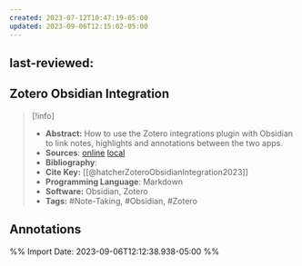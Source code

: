 ```yaml
---
created: 2023-07-12T10:47:19-05:00
updated: 2023-09-06T12:15:02-05:00
---
```


last-reviewed:
---
## Zotero Obsidian Integration 
> [!info] 
> - **Abstract:** How to use the Zotero integrations plugin with Obsidian to link notes, highlights and annotations between the two apps. 
> - **Sources**: [online](http://zotero.org/groups/4720558/items/YVIXNHGR) [local](zotero://select/library/items/YVIXNHGR)
> - **Bibliography**: 
> - **Cite Key:** [[@hatcherZoteroObsidianIntegration2023]] 
> - **Programming Language**: Markdown
> - **Software:** Obsidian, Zotero
> - **Tags:** #Note-Taking, #Obsidian, #Zotero

## Annotations 





%% Import Date: 2023-09-06T12:12:38.938-05:00 %%
